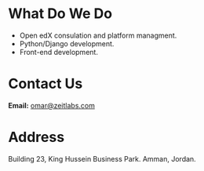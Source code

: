 # What Do We Do

 - Open edX consulation and platform managment.
 - Python/Django development.
 - Front-end development.
 
# Contact Us
**Email:** <a href="omar@zeitlabs.com">omar@zeitlabs.com</a>

# Address
Building 23, King Hussein Business Park.
Amman, Jordan.
